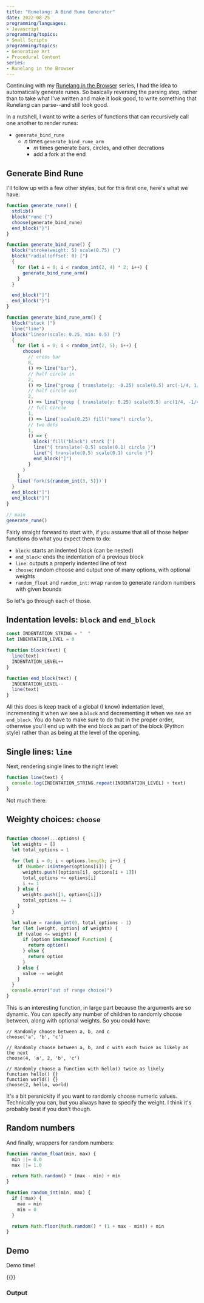 ```yaml
---
title: "Runelang: A Bind Rune Generator"
date: 2022-08-25
programming/languages:
- Javascript
programming/topics:
- Small Scripts
programming/topics:
- Generative Art
- Procedural Content
series:
- Runelang in the Browser
---
```

Continuing with my [Runelang in the Browser](/series/runelang-in-the-browser/) series, I had the idea to automatically generate runes. So basically reversing the parsing step, rather than to take what I've written and make it look good, to write something that Runelang can parse--and still look good. 

In a nutshell, I want to write a series of functions that can recursively call one another to render runes:

- `generate_bind_rune`
  - *n* times `generate_bind_rune_arm`
    - *m* times generate bars, circles, and other decrations
    - add a fork at the end

<!--more-->

## Generate Bind Rune

I'll follow up with a few other styles, but for this first one, here's what we have:

```javascript
function generate_rune() {
  stdlib()
  block("rune {")
  choose(generate_bind_rune)
  end_block("}")
}

function generate_bind_rune() {
  block("stroke(weight: 5) scale(0.75) {")
  block("radial(offset: 0) [")
  {
    for (let i = 0; i < random_int(2, 4) * 2; i++) {
      generate_bind_rune_arm()
    }
  }

  end_block("]")
  end_block("}")
}

function generate_bind_rune_arm() {
  block("stack [")
  line("line")
  block("linear(scale: 0.25, min: 0.5) [")
  {
    for (let i = 0; i < random_int(2, 5); i++) {
      choose(
        // cross bar
        8,
        () => line("bar"),
        // half circle in
        2,
        () => line("group { translate(y: -0.25) scale(0.5) arc(-1/4, 1/4) }"),
        // half circle out
        2,
        () => line("group { translate(y: 0.25) scale(0.5) arc(1/4, -1/4) }"),
        // full circle
        1,
        () => line('scale(0.25) fill("none") circle'),
        // two dots
        1,
        () => {
          block('fill("black") stack [')
          line("{ translate(-0.5) scale(0.1) circle }")
          line("{ translate(0.5) scale(0.1) circle }")
          end_block("]")
        }
      )
    }
    line(`fork(${random_int(3, 5)})`)
  }
  end_block("]")
  end_block("]")
}

// main
generate_rune()
```

Fairly straight forward to start with, if you assume that all of those helper functions do what you expect them to do:

* `block`: starts an indented block (can be nested)
* `end_block`: ends the indentation of a previous block
* `line`: outputs a properly indented line of text
* `choose`: random choose and output one of many options, with optional weights
* `random_float` and `random_int`: wrap `random` to generate random numbers with given bounds

So let's go through each of those.

## Indentation levels: `block` and `end_block`

```javascript
const INDENTATION_STRING = "  "
let INDENTATION_LEVEL = 0

function block(text) {
  line(text)
  INDENTATION_LEVEL++
}

function end_block(text) {
  INDENTATION_LEVEL--
  line(text)
}
```

All this does is keep track of a global (I know) indentation level, incrementing it when we see a `block` and decrementing it when we see an `end_block`. You do have to make sure to do that in the proper order, otherwise you'll end up with the end block as part of the block (Python style) rather than as being at the level of the opening. 

## Single lines: `line`

Next, rendering single lines to the right level:

```javascript
function line(text) {
  console.log(INDENTATION_STRING.repeat(INDENTATION_LEVEL) + text)
}
```

Not much there.

## Weighty choices: `choose`

```javascript

function choose(...options) {
  let weights = []
  let total_options = 1

  for (let i = 0; i < options.length; i++) {
    if (Number.isInteger(options[i])) {
      weights.push([options[i], options[i + 1]])
      total_options += options[i]
      i += 1
    } else {
      weights.push([1, options[i]])
      total_options += 1
    }
  }

  let value = random_int(0, total_options - 1)
  for (let [weight, option] of weights) {
    if (value <= weight) {
      if (option instanceof Function) {
        return option()
      } else {
        return option
      }
    } else {
      value -= weight
    }
  }
  console.error("out of range choice)")
}
```

This is an interesting function, in large part because the arguments are so dynamic. You can specify any number of children to randomly choose between, along with optional weights. So you could have:

```text
// Randomly choose between a, b, and c
choose('a', 'b', 'c')

// Randomly choose between a, b, and c with each twice as likely as the next
choose(4, 'a', 2, 'b', 'c')

// Randomly choose a function with hello() twice as likely
function hello() {}
function world() {}
choose(2, hello, world)
```

It's a bit persnickity if you want to randomly choose numeric values. Technically you can, but you always have to specify the weight. I think it's probably best if you don't though. 

## Random numbers

And finally, wrappers for random numbers:

```javascript
function random_float(min, max) {
  min ||= 0.0
  max ||= 1.0

  return Math.random() * (max - min) + min
}

function random_int(min, max) {
  if (!max) {
    max = min
    min = 0
  }

  return Math.floor(Math.random() * (1 + max - min)) + min
}
```

## Demo

Demo time!

{{<html>}}
<script defer type="module">
import { render } from '/embeds/runelang/runelang/main.js'
import logging from '/embeds/runelang/lib/logging.js'

const log = logging.get("system")

let elInput = document.querySelector('[data-input]')
let elOutput = document.querySelector('[data-output]')
let elLog = document.querySelector('[data-log]')

elInput.value = `
`

const INDENTATION_STRING = "  "
let INDENTATION_LEVEL = 0

function stdlib() {
  console.log(`
define bar { translate(x: 0.5) rotate(0.25) line }

define fork(n) {
  translate(x: 0.5) rotate(0.25) {
    line
    linear [
      rotate(0.25) translate(y: -0.5) scale(0.5) line
      times n
    ]
  }
}
  `)
}

function block(text) {
  line(text)
  INDENTATION_LEVEL++
}

function end_block(text) {
  INDENTATION_LEVEL--
  line(text)
}

function random_float(min, max) {
  min ||= 0.0
  max ||= 1.0

  return Math.random() * (max - min) + min
}

function random_int(min, max) {
  if (!max) {
    max = min
    min = 0
  }

  return Math.floor(Math.random() * (1 + max - min)) + min
}

function choose(...options) {
  let weights = []
  let total_options = 1

  for (let i = 0; i < options.length; i++) {
    if (Number.isInteger(options[i])) {
      weights.push([options[i], options[i + 1]])
      total_options += options[i]
      i += 1
    } else {
      weights.push([1, options[i]])
      total_options += 1
    }
  }

  let value = random_int(0, total_options - 1)
  for (let [weight, option] of weights) {
    if (value <= weight) {
      if (option instanceof Function) {
        return option()
      } else {
        return option
      }
    } else {
      value -= weight
    }
  }
  console.error("out of range choice)")
}

function line(text) {
  console.log(INDENTATION_STRING.repeat(INDENTATION_LEVEL) + text)
}

function generate_rune() {
  stdlib()
  block("rune {")
  choose(generate_bind_rune)
  end_block("}")
}

function generate_bind_rune() {
  block("stroke(weight: 5) scale(0.75) {")
  block("radial(offset: 0) [")
  {
    for (let i = 0; i < random_int(2, 4) * 2; i++) {
      generate_bind_rune_arm()
    }
  }

  end_block("]")
  end_block("}")
}

function generate_bind_rune_arm() {
  block("stack [")
  line("line")
  block("linear(scale: 0.25, min: 0.5) [")
  {
    for (let i = 0; i < random_int(2, 5); i++) {
      choose(
        // cross bar
        8,
        () => line("bar"),
        // half circle in
        2,
        () => line("group { translate(y: -0.25) scale(0.5) arc(-1/4, 1/4) }"),
        // half circle out
        2,
        () => line("group { translate(y: 0.25) scale(0.5) arc(1/4, -1/4) }"),
        // full circle
        1,
        () => line('scale(0.25) fill("none") circle'),
        // two dots
        1,
        () => {
          block('fill("black") stack [')
          line("{ translate(-0.5) scale(0.1) circle }")
          line("{ translate(0.5) scale(0.1) circle }")
          end_block("]")
        }
      )
    }
    line(`fork(${random_int(3, 5)})`)
  }
  end_block("]")
  end_block("]")
}

logging.register((msg) => {
   let node = document.createElement('li')
   node.innerText = msg
   elLog.prepend(node)
})

logging.setMode('ERROR')

function doRender() {
  elLog.innerHTML = ''
  let input = elInput.value

  try {
      let svg = render(input)
      elOutput.innerHTML = svg
      log.awesome('IT WORKED!')
   } catch (exception) {
      console.log(exception)
   }
}

function debounce(f, timeout = 500) {
   let timer
   return (...args) => {
         clearTimeout(timer)
         timer = setTimeout(() => f.apply(this, args), timeout)
   }
}

function doGenerate() {
    let buffer = []
    const old_log = console.log
    {
        console.log = (line) => buffer.push(line)
        generate_rune()
    }
    console.log = old_log

    elInput.value = buffer.join("\n")
    doRender()
}

document.addEventListener('keyup', debounce(doRender))
document.querySelector('button[data-generate="bind-rune"]').addEventListener('click', (event) => {
    event.preventDefault()
    doGenerate()
})

doGenerate()
</script>

<style>
   textarea[data-input],
   div[data-output] {
      width: 80%;
      height: 600px;
      padding: 1em;
   }

   td {
      width: 45%;
      vertical-align: top;
   }
</style>

<h3>Output</h3>
<div data-output></div>

<h3>Source</h3>
<textarea data-input></textarea>

<button data-generate="bind-rune">Generate random Bind Rune</button>

<h3>Log (most recent messages first):</h2>
<ul data-log></ul>
{{</html>}}